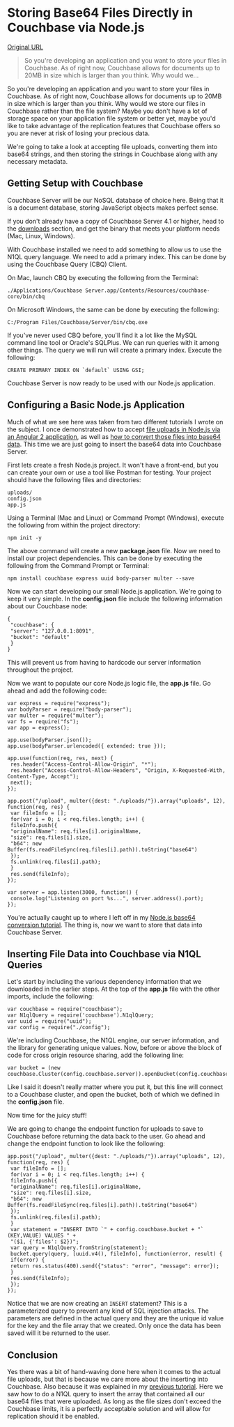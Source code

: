 # Storing Base64 Files Directly in Couchbase via Node.js

[Original URL](http://blog.couchbase.com/2016/february/storing-base64-files-directly-in-couchbase-via-nodejs)

> So you're developing an application and you want to store your files in Couchbase. As of right now, Couchbase allows for documents up to 20MB in size which is larger than you think. Why would we...

So you're developing an application and you want to store your files in Couchbase. As of right now, Couchbase allows for documents up to 20MB in size which is larger than you think. Why would we store our files in Couchbase rather than the file system? Maybe you don't have a lot of storage space on your application file system or better yet, maybe you'd like to take advantage of the replication features that Couchbase offers so you are never at risk of losing your precious data.

We're going to take a look at accepting file uploads, converting them into base64 strings, and then storing the strings in Couchbase along with any necessary metadata.

## Getting Setup with Couchbase

Couchbase Server will be our NoSQL database of choice here. Being that it is a document database, storing JavaScript objects makes perfect sense.

If you don't already have a copy of Couchbase Server 4.1 or higher, head to the [downloads](http://www.couchbase.com/nosql-databases/downloads) section, and get the binary that meets your platform needs (Mac, Linux, Windows).

With Couchbase installed we need to add something to allow us to use the N1QL query language. We need to add a primary index. This can be done by using the Couchbase Query (CBQ) Client.

On Mac, launch CBQ by executing the following from the Terminal:

```
./Applications/Couchbase Server.app/Contents/Resources/couchbase-core/bin/cbq
```

On Microsoft Windows, the same can be done by executing the following:

```
C:/Program Files/Couchbase/Server/bin/cbq.exe
```

If you've never used CBQ before, you'll find it a lot like the MySQL command line tool or Oracle's SQLPlus. We can run queries with it among other things. The query we will run will create a primary index. Execute the following:

```
CREATE PRIMARY INDEX ON `default` USING GSI;
```

Couchbase Server is now ready to be used with our Node.js application.

## Configuring a Basic Node.js Application

Much of what we see here was taken from two different tutorials I wrote on the subject. I once demonstrated how to accept [file uploads in Node.js via an Angular 2 application](https://blog.nraboy.com/2016/02/upload-files-to-node-js-using-angular-2/), as well as [how to convert those files into base64 data](https://blog.nraboy.com/2016/02/convert-an-uploaded-image-to-a-base64-string-in-node-js/). This time we are just going to insert the base64 data into Couchbase Server.

First lets create a fresh Node.js project. It won't have a front-end, but you can create your own or use a tool like Postman for testing. Your project should have the following files and directories:

```
uploads/
config.json
app.js
```

Using a Terminal (Mac and Linux) or Command Prompt (Windows), execute the following from within the project directory:

```
npm init -y
```

The above command will create a new **package.json** file. Now we need to install our project dependencies. This can be done by executing the following from the Command Prompt or Terminal:

```
npm install couchbase express uuid body-parser multer --save
```

Now we can start developing our small Node.js application. We're going to keep it very simple. In the **config.json** file include the following information about our Couchbase node:

```
{
 "couchbase": {
 "server": "127.0.0.1:8091",
 "bucket": "default"
 }
}
```

This will prevent us from having to hardcode our server information throughout the project.

Now we want to populate our core Node.js logic file, the **app.js** file. Go ahead and add the following code:

```
var express = require("express");
var bodyParser = require("body-parser");
var multer = require("multer");
var fs = require("fs");
var app = express();

app.use(bodyParser.json());
app.use(bodyParser.urlencoded({ extended: true }));

app.use(function(req, res, next) {
 res.header("Access-Control-Allow-Origin", "*");
 res.header("Access-Control-Allow-Headers", "Origin, X-Requested-With, Content-Type, Accept");
 next();
});

app.post("/upload", multer({dest: "./uploads/"}).array("uploads", 12), function(req, res) {
 var fileInfo = [];
 for(var i = 0; i < req.files.length; i++) {
 fileInfo.push({
 "originalName": req.files[i].originalName,
 "size": req.files[i].size,
 "b64": new Buffer(fs.readFileSync(req.files[i].path)).toString("base64")
 });
 fs.unlink(req.files[i].path);
 }
 res.send(fileInfo);
});

var server = app.listen(3000, function() {
 console.log("Listening on port %s...", server.address().port);
});
```

You're actually caught up to where I left off in my [Node.js base64 conversion tutorial](https://blog.nraboy.com/2016/02/convert-an-uploaded-image-to-a-base64-string-in-node-js/). The thing is, now we want to store that data into Couchbase Server.

## Inserting File Data into Couchbase via N1QL Queries

Let's start by including the various dependency information that we downloaded in the earlier steps. At the top of the **app.js** file with the other imports, include the following:

```
var couchbase = require("couchbase");
var N1qlQuery = require('couchbase').N1qlQuery;
var uuid = require("uuid");
var config = require("./config");
```

We're including Couchbase, the N1QL engine, our server information, and the library for generating unique values. Now, before or above the block of code for cross origin resource sharing, add the following line:

```
var bucket = (new couchbase.Cluster(config.couchbase.server)).openBucket(config.couchbase.bucket);
```

Like I said it doesn't really matter where you put it, but this line will connect to a Couchbase cluster, and open the bucket, both of which we defined in the **config.json** file.

Now time for the juicy stuff!

We are going to change the endpoint function for uploads to save to Couchbase before returning the data back to the user. Go ahead and change the endpoint function to look like the following:

```
app.post("/upload", multer({dest: "./uploads/"}).array("uploads", 12), function(req, res) {
 var fileInfo = [];
 for(var i = 0; i < req.files.length; i++) {
 fileInfo.push({
 "originalName": req.files[i].originalName,
 "size": req.files[i].size,
 "b64": new Buffer(fs.readFileSync(req.files[i].path)).toString("base64")
 });
 fs.unlink(req.files[i].path);
 }
 var statement = "INSERT INTO `" + config.couchbase.bucket + "` (KEY,VALUE) VALUES " +
 "($1, {'files': $2})";
 var query = N1qlQuery.fromString(statement);
 bucket.query(query, [uuid.v4(), fileInfo], function(error, result) {
 if(error) {
 return res.status(400).send({"status": "error", "message": error});
 }
 res.send(fileInfo);
 });
});
```

Notice that we are now creating an `INSERT` statement? This is a parameterized query to prevent any kind of SQL injection attacks. The parameters are defined in the actual query and they are the unique id value for the key and the file array that we created. Only once the data has been saved will it be returned to the user.

## Conclusion

Yes there was a bit of hand-waving done here when it comes to the actual file uploads, but that is because we care more about the inserting into Couchbase. Also because it was explained in my [previous tutorial](https://blog.nraboy.com/2016/02/convert-an-uploaded-image-to-a-base64-string-in-node-js/). Here we saw how to do a N1QL query to insert the array that contained all our base64 files that were uploaded. As long as the file sizes don't exceed the Couchbase limits, it is a perfectly acceptable solution and will allow for replication should it be enabled.
